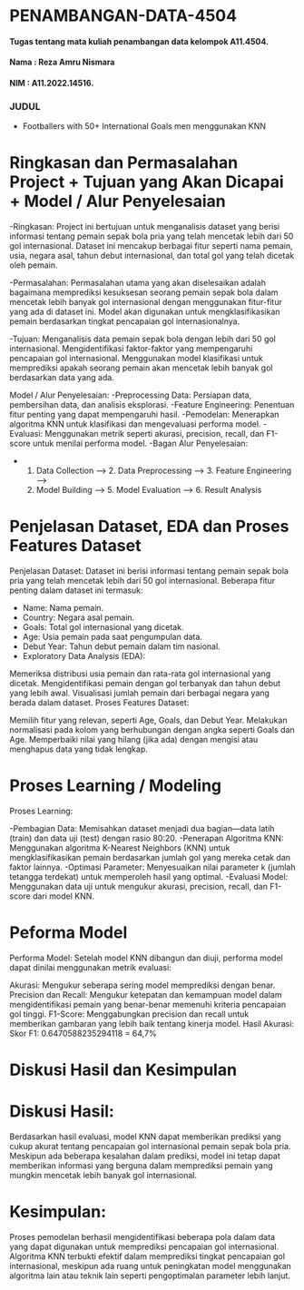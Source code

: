 # PENAMBANGAN-DATA-4504
#### Tugas tentang mata kuliah penambangan data kelompok A11.4504.
#### Nama : Reza Amru Nismara
#### NIM : A11.2022.14516.
### JUDUL
- Footballers with 50+ International Goals men menggunakan KNN
# Ringkasan dan Permasalahan Project + Tujuan yang Akan Dicapai + Model / Alur Penyelesaian
-Ringkasan:
Project ini bertujuan untuk menganalisis dataset yang berisi informasi tentang pemain sepak bola pria yang telah mencetak lebih dari 50 gol internasional. Dataset ini mencakup berbagai fitur seperti nama pemain, usia, negara asal, tahun debut internasional, dan total gol yang telah dicetak oleh pemain.

-Permasalahan:
Permasalahan utama yang akan diselesaikan adalah bagaimana memprediksi kesuksesan seorang pemain sepak bola dalam mencetak lebih banyak gol internasional dengan menggunakan fitur-fitur yang ada di dataset ini. Model akan digunakan untuk mengklasifikasikan pemain berdasarkan tingkat pencapaian gol internasionalnya.

-Tujuan:
Menganalisis data pemain sepak bola dengan lebih dari 50 gol internasional.
Mengidentifikasi faktor-faktor yang mempengaruhi pencapaian gol internasional.
Menggunakan model klasifikasi untuk memprediksi apakah seorang pemain akan mencetak lebih banyak gol berdasarkan data yang ada.

Model / Alur Penyelesaian:
-Preprocessing Data: Persiapan data, pembersihan data, dan analisis eksplorasi.
-Feature Engineering: Penentuan fitur penting yang dapat mempengaruhi hasil.
-Pemodelan: Menerapkan algoritma KNN untuk klasifikasi dan mengevaluasi performa model.
-Evaluasi: Menggunakan metrik seperti akurasi, precision, recall, dan F1-score untuk menilai performa model.
-Bagan Alur Penyelesaian:
- 1. Data Collection --> 2. Data Preprocessing --> 3. Feature Engineering --> 
  4. Model Building --> 5. Model Evaluation --> 6. Result Analysis
# Penjelasan Dataset, EDA dan Proses Features Dataset
Penjelasan Dataset:
Dataset ini berisi informasi tentang pemain sepak bola pria yang telah mencetak lebih dari 50 gol internasional. Beberapa fitur penting dalam dataset ini termasuk:

- Name: Nama pemain.
- Country: Negara asal pemain.
- Goals: Total gol internasional yang dicetak.
- Age: Usia pemain pada saat pengumpulan data.
- Debut Year: Tahun debut pemain dalam tim nasional.
- Exploratory Data Analysis (EDA):

Memeriksa distribusi usia pemain dan rata-rata gol internasional yang dicetak.
Mengidentifikasi pemain dengan gol terbanyak dan tahun debut yang lebih awal.
Visualisasi jumlah pemain dari berbagai negara yang berada dalam dataset.
Proses Features Dataset:

Memilih fitur yang relevan, seperti Age, Goals, dan Debut Year.
Melakukan normalisasi pada kolom yang berhubungan dengan angka seperti Goals dan Age.
Memperbaiki nilai yang hilang (jika ada) dengan mengisi atau menghapus data yang tidak lengkap.
# Proses Learning / Modeling
Proses Learning:

-Pembagian Data: Memisahkan dataset menjadi dua bagian—data latih (train) dan data uji (test) dengan rasio 80:20.
-Penerapan Algoritma KNN: Menggunakan algoritma K-Nearest Neighbors (KNN) untuk mengklasifikasikan pemain berdasarkan jumlah gol yang mereka cetak dan faktor lainnya.
-Optimasi Parameter: Menyesuaikan nilai parameter k (jumlah tetangga terdekat) untuk memperoleh hasil yang optimal.
-Evaluasi Model: Menggunakan data uji untuk mengukur akurasi, precision, recall, dan F1-score dari model KNN.
# Peforma Model
Performa Model:
Setelah model KNN dibangun dan diuji, performa model dapat dinilai menggunakan metrik evaluasi:

Akurasi: Mengukur seberapa sering model memprediksi dengan benar.
Precision dan Recall: Mengukur ketepatan dan kemampuan model dalam mengidentifikasi pemain yang benar-benar memenuhi kriteria pencapaian gol tinggi.
F1-Score: Menggabungkan precision dan recall untuk memberikan gambaran yang lebih baik tentang kinerja model.
Hasil Akurasi: Skor F1: 0.6470588235294118 = 64,7% 
# Diskusi Hasil dan Kesimpulan
# Diskusi Hasil:
Berdasarkan hasil evaluasi, model KNN dapat memberikan prediksi yang cukup akurat tentang pencapaian gol internasional pemain sepak bola pria. Meskipun ada beberapa kesalahan dalam prediksi, model ini tetap dapat memberikan informasi yang berguna dalam memprediksi pemain yang mungkin mencetak lebih banyak gol internasional.

# Kesimpulan:
Proses pemodelan berhasil mengidentifikasi beberapa pola dalam data yang dapat digunakan untuk memprediksi pencapaian gol internasional.
Algoritma KNN terbukti efektif dalam memprediksi tingkat pencapaian gol internasional, meskipun ada ruang untuk peningkatan model menggunakan algoritma lain atau teknik lain seperti pengoptimalan parameter lebih lanjut.


